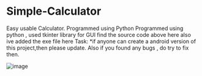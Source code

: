 # Simple-Calculator
Easy usable Calculator. Programmed using Python
Programmed using python , used tkinter library for GUI
find the source code above here
also ive added the exe file here
Task:
*if anyone can create a android version of this project,then please update.
Also if you found any bugs , do try to fix then.


![image](https://user-images.githubusercontent.com/77448860/119863436-2cc2c300-bf37-11eb-8166-6666164ddeb5.png)
